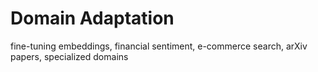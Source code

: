 # Domain Adaptation

fine-tuning embeddings, financial sentiment, e-commerce search, arXiv papers, specialized domains 